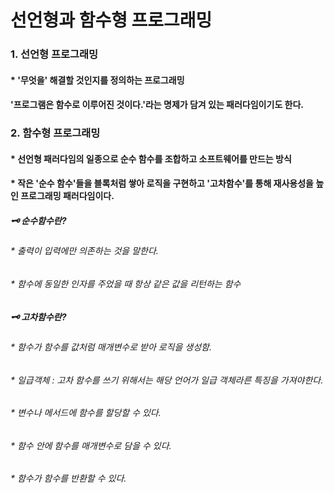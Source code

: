 # 선언형과 함수형 프로그래밍

### 1. 선언형 프로그래밍
#### * '무엇을' 해결할 것인지를 정의하는 프로그래밍   
####   '프로그램은 함수로 이루어진 것이다.'라는 명제가 담겨 있는 패러다임이기도 한다.

### 2. 함수형 프로그래밍
#### * 선언형 패러다임의 일종으로 순수 함수를 조합하고 소프트웨어를 만드는 방식
#### * 작은 '순수 함수'들을 블록처럼 쌓아 로직을 구현하고 '고차함수'를 통해 재사용성을 높인 프로그래밍 패러다임이다.

##### 🗝️ 순수함수란?
###### * 출력이 입력에만 의존하는 것을 말한다.
###### * 함수에 동일한 인자를 주었을 때 항상 같은 값을 리턴하는 함수

##### 🗝️ 고차함수란?
###### * 함수가 함수를 값처럼 매개변수로 받아 로직을 생성함.
######    *  일급객체 : 고차 함수를 쓰기 위해서는 해당 언어가 일급 객체라른 특징을 가져야한다.
######      *  변수나 메서드에 함수를 할당할 수 있다.
######      *  함수 안에 함수를 매개변수로 담을 수 있다.
######      *  함수가 함수를 반환할 수 있다.
